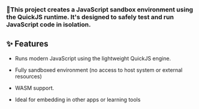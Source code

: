 ### 💭This project creates a JavaScript sandbox environment using the QuickJS runtime. It's designed to safely test and run JavaScript code in isolation.

## ✨ Features

  - Runs modern JavaScript using the lightweight QuickJS engine.

  - Fully sandboxed environment (no access to host system or external resources)
  - WASM support.

  -  Ideal for embedding in other apps or learning tools
